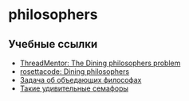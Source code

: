 # philosophers

## Учебные ссылки
+ [ThreadMentor: The Dining philosophers problem](https://pages.mtu.edu/~shene/NSF-3/e-Book/MUTEX/TM-example-philos-1.html)
+ [rosettacode: Dining philosophers](http://rosettacode.org/wiki/Dining_philosophers)
+ [Задача об объедающих философах](https://ru.wikipedia.org/wiki/%D0%97%D0%B0%D0%B4%D0%B0%D1%87%D0%B0_%D0%BE%D0%B1_%D0%BE%D0%B1%D0%B5%D0%B4%D0%B0%D1%8E%D1%89%D0%B8%D1%85_%D1%84%D0%B8%D0%BB%D0%BE%D1%81%D0%BE%D1%84%D0%B0%D1%85)
+ [Такие удивительные семафоры](https://m.habr.com/ru/post/261273/)

